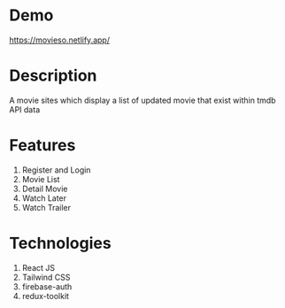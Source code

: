   
# Demo
https://movieso.netlify.app/
# Description
A movie sites which display a list of updated movie that exist within tmdb API data
# Features
  1. Register and Login
  2. Movie List
  3. Detail Movie
  4. Watch Later
  5. Watch Trailer 
# Technologies 
  1. React JS
  2. Tailwind CSS
  3. firebase-auth
  4. redux-toolkit

